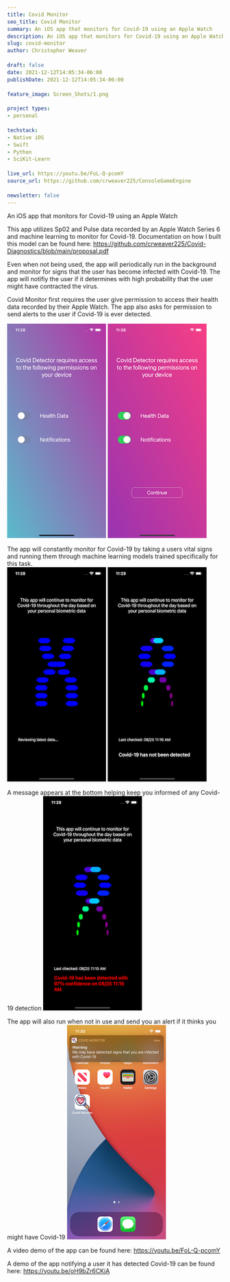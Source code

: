 ```yaml
---
title: Covid Monitor
seo_title: Covid Monitor
summary: An iOS app that monitors for Covid-19 using an Apple Watch
description: An iOS app that monitors for Covid-19 using an Apple Watch
slug: covid-monitor
author: Christopher Weaver

draft: false
date: 2021-12-12T14:05:34-06:00
publishDate: 2021-12-12T14:05:34-06:00

feature_image: Screen_Shots/1.png

project types: 
- personal

techstack:
- Native iOS
- Swift
- Python
- SciKit-Learn

live_url: https://youtu.be/FoL-Q-pcomY
source_url: https://github.com/crweaver225/ConsoleGameEngine

newsletter: false
---
```


An iOS app that monitors for Covid-19 using an Apple Watch

This app utilizes Sp02 and Pulse data recorded by an Apple Watch Series 6 and machine learning to monitor for Covid-19. Documentation on how I built this model can be found here: https://github.com/crweaver225/Covid-Diagnostics/blob/main/proposal.pdf

Even when not being used, the app will periodically run in the background and monitor for signs that the user has become infected with Covid-19. The app will notifiy the user if it determines with high probability that the user might have contracted the virus. 

Covid Monitor first requires the user give permission to access their health data recorded by their Apple Watch. The app also asks for permission to send alerts to the user if Covid-19 is ever detected.

![PinController. Location](Screen_Shots/1.png)
![PinController. Location](Screen_Shots/2.png)

The app will constantly monitor for Covid-19 by taking a users vital signs and running them through machine learning models trained specifically for this task.   
![PinController. Location](Screen_Shots/3.png)
![PinController. Location](Screen_Shots/4.png)

A message appears at the bottom helping keep you informed of any Covid-19 detection
![PinController. Location](Screen_Shots/6.png)

The app will also run when not in use and send you an alert if it thinks you might have Covid-19
![PinController. Location](Screen_Shots/7.png)

A video demo of the app can be found here: https://youtu.be/FoL-Q-pcomY

A demo of the app notifying a user it has detected Covid-19 can be found here: https://youtu.be/oH9bZr6CKjA